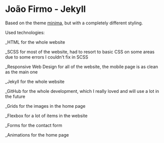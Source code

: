 # João Firmo - Jekyll

Based on the theme [minima](https://github.com/jekyll/minima), but with a completely different styling.

Used technologies:

_HTML for the whole website

_SCSS for most of the website, had to resort to basic CSS on some areas due to some errors I couldn't fix in SCSS

_Responsive Web Design for all of the website, the mobile page is as clean as the main one

_Jekyll for the whole website

_GitHub for the whole development, which I really loved and will use a lot in the future

_Grids for the images in the home page

_Flexbox for a lot of items in the website

_Forms for the contact form

_Animations for the home page